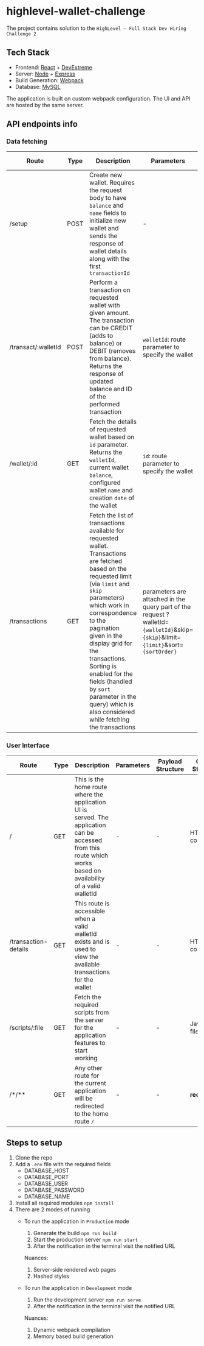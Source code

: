 # highlevel-wallet-challenge

The project contains solution to the `HighLevel – Full Stack Dev Hiring Challenge 2`

## Tech Stack
- Frontend: [React](https://react.dev/) + [DevExtreme](https://js.devexpress.com/Documentation/Guide/React_Components/DevExtreme_React_Components/)
- Server: [Node](https://nodejs.org/en/) + [Express](https://expressjs.com/)
- Build Generation: [Webpack](https://webpack.js.org/)
- Database: [MySQL](https://www.mysql.com/)

The application is built on custom webpack configuration. The UI and API are hosted by the same server.


## API endpoints info
### Data fetching
Route | Type | Description | Parameters | Payload Structure | Output Structure |
----- | ---- | ----------- | ---------- | ----------------- | ---------------- |
/setup | POST | Create new wallet. Requires the request body to have `balance` and `name` fields to initialize new wallet and sends the response of wallet details along with the first `transactionId` | - | { balance, name } | { id, balance, transactionId, name, date}
/transact/:walletId | POST | Perform a transaction on requested wallet with given amount. The transaction can be CREDIT (adds to balance) or DEBIT (removes from balance). Returns the response of updated balance and ID of the performed transaction | `walletId`: route parameter to specify the wallet | { amount, description } | { balance, transactionId }
/wallet/:id | GET | Fetch the details of requested wallet based on `id` parameter. Returns the `walletId`, current wallet `balance`, configured wallet `name` and creation `date` of the wallet | `id`: route parameter to specify the wallet | - | { id, balance, name , date } |
/transactions | GET | Fetch the list of transactions available for requested wallet. Transactions are fetched based on the requested limit (via `limit` and `skip` parameters) which work in correspondence to the pagination given in the display grid for the transactions. Sorting is enabled for the fields (handled by `sort` parameter in the query) which is also considered while fetching the transactions | parameters are attached in the query part of the request  ?walletId=`{walletId}`&skip=`{skip}`&limit=`{limit}`&sort=`{sortOrder}` | - | { id, walletId, amount, balance, description, date, type } |

### User Interface
Route | Type | Description | Parameters | Payload Structure | Output Structure |
----- | ---- | ----------- | ---------- | ----------------- | ---------------- |
/ | GET | This is the home route where the application UI is served. The application can be accessed from this route which works based on availability of a valid walletId | - | - | HTML content |
/transaction-details | GET | This route is accessible when a valid walletId exists and is used to view the available transactions for the wallet | - | - | HTML content |
/scripts/:file | GET | Fetch the required scripts from the server for the application features to start working | - | - | JavaScript file |
/*/** | GET | Any other route for the current application will be redirected to the home route `/` | - | - | **redirection** |

## Steps to setup
1. Clone the repo
2. Add a `.env` file with the required fields
    - DATABASE_HOST
    - DATABASE_PORT
    - DATABASE_USER
    - DATABASE_PASSWORD
    - DATABASE_NAME
3. Install all required modules `npm install`
4. There are 2 modes of running
    - To run the application in `Production` mode
        1. Generate the build `npm run build`
        2. Start the production server `npm run start`
        3. After the notification in the terminal visit the notified URL

        Nuances:
        1. Server-side rendered web pages
        2. Hashed styles

    - To run the application in `Development` mode
        1. Run the development server `npm run serve`
        2. After the notification in the terminal visit the notified URL

        Nuances:
        1. Dynamic webpack compilation
        2. Memory based build generation